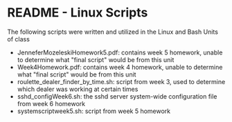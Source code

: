 # README - Linux Scripts

The following scripts were written and utilized in the Linux and Bash Units of class

- JenneferMozeleskiHomework5.pdf: contains week 5 homework, unable to determine what "final script" would be from this unit
- Week4Homework.pdf: contains week 4 homework, unable to determine what "final script" would be from this unit
- roulette_dealer_finder_by_time.sh: script from week 3, used to determine which dealer was working at certain times
- sshd_configWeek6.sh: the sshd server system-wide configuration file from week 6 homework
- systemscriptweek5.sh: script from week 5 homework


